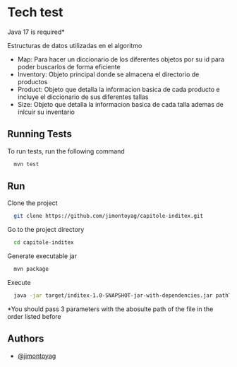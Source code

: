 
# Tech test

Java 17 is required*

Estructuras de datos utilizadas en el algoritmo
* Map: Para hacer un diccionario de los diferentes objetos por su id para poder buscarlos de forma eficiente
* Inventory: Objeto principal donde se almacena el directorio de productos
* Product: Objeto que detalla la informacion basica de cada producto e incluye el diccionario de sus diferentes tallas
* Size: Objeto que detalla la informacion basica de cada talla ademas de inlcuir su inventario


## Running Tests

To run tests, run the following command

```bash
  mvn test
```


## Run
Clone the project

```bash
  git clone https://github.com/jimontoyag/capitole-inditex.git
```

Go to the project directory

```bash
  cd capitole-inditex
```

Generate executable jar

```bash
  mvn package
```

Execute

```bash
  java -jar target/inditex-1.0-SNAPSHOT-jar-with-dependencies.jar pathTo/product.csv pathTo/size.csv pathTo/stock.csv
```
*You should pass 3 parameters with the abosulte path of the file in the order listed before

## Authors

- [@jimontoyag](https://www.github.com/jimontoyag)

